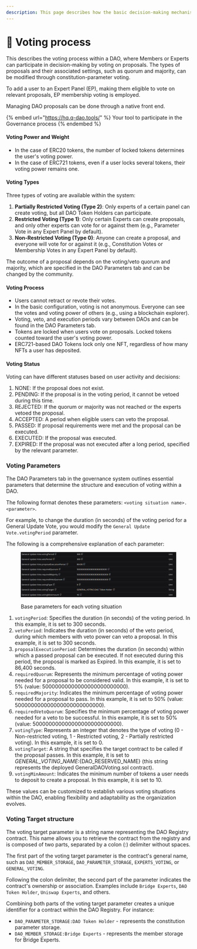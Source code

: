 ```yaml
---
description: This page describes how the basic decision-making mechanism is built.
---
```


# 📜 Voting process

This describes the voting process within a DAO, where Members or Experts can participate in decision-making by voting on proposals. The types of proposals and their associated settings, such as quorum and majority, can be modified through constitution-parameter voting.&#x20;

To add a user to an Expert Panel (EP), making them eligible to vote on relevant proposals, EP membership voting is employed.

Managing DAO proposals can be done through a native front end.&#x20;

{% embed url="https://hq.q-dao.tools/" %}
Your tool to participate in the Governance process
{% endembed %}

#### Voting Power and Weight

* In the case of ERC20 tokens, the number of locked tokens determines the user's voting power.
* In the case of ERC721 tokens, even if a user locks several tokens, their voting power remains one.

#### Voting Types

Three types of voting are available within the system:

1. **Partially Restricted Voting (Type 2)**: Only experts of a certain panel can create voting, but all DAO Token Holders can participate.
2. **Restricted Voting (Type 1)**: Only certain Experts can create proposals, and only other experts can vote for or against them (e.g., Parameter Vote in any Expert Panel by default).
3. **Non-Restricted Voting (Type 0)**: Anyone can create a proposal, and everyone will vote for or against it (e.g., Constitution Votes or Membership Votes in any Expert Panel by default).

The outcome of a proposal depends on the voting/veto quorum and majority, which are specified in the DAO Parameters tab and can be changed by the community.

#### Voting Process

* Users cannot retract or revote their votes.
* In the basic configuration, voting is not anonymous. Everyone can see the votes and voting power of others (e.g., using a blockchain explorer).
* Voting, veto, and execution periods vary between DAOs and can be found in the DAO Parameters tab.
* Tokens are locked when users vote on proposals. Locked tokens counted toward the user's voting power.
* ERC721-based DAO Tokens lock only one NFT, regardless of how many NFTs a user has deposited.

#### Voting Status

Voting can have different statuses based on user activity and decisions:

1. NONE: If the proposal does not exist.
2. PENDING: If the proposal is in the voting period, it cannot be vetoed during this time.
3. REJECTED: If the quorum or majority was not reached or the experts vetoed the proposal.
4. ACCEPTED: A period when eligible users can veto the proposal.
5. PASSED: If proposal requirements were met and the proposal can be executed.
6. EXECUTED: If the proposal was executed.
7. EXPIRED: If the proposal was not executed after a long period, specified by the relevant parameter.

### Voting Parameters

The DAO Parameters tab in the governance system outlines essential parameters that determine the structure and execution of voting within a DAO.&#x20;

The following format denotes these parameters: `<voting situation name>.<parameter>`.&#x20;

For example, to change the duration (in seconds) of the voting period for a General Update Vote, you would modify the `General Update Vote.votingPeriod` parameter.

The following is a comprehensive explanation of each parameter:

<figure><img src="../../.gitbook/assets/image.png" alt=""><figcaption><p>Base parameters for each voting situation</p></figcaption></figure>

1. `votingPeriod`: Specifies the duration (in seconds) of the voting period. In this example, it is set to 300 seconds.
2. `vetoPeriod`: Indicates the duration (in seconds) of the veto period, during which members with veto power can veto a proposal. In this example, it is set to 300 seconds.
3. `proposalExecutionPeriod`: Determines the duration (in seconds) within which a passed proposal can be executed. If not executed during this period, the proposal is marked as Expired. In this example, it is set to 86,400 seconds.
4. `requiredQuorum`: Represents the minimum percentage of voting power needed for a proposal to be considered valid. In this example, it is set to 5% (value: 50000000000000000000000000).
5. `requiredMajority`: Indicates the minimum percentage of voting power needed for a proposal to pass. In this example, it is set to 50% (value: 500000000000000000000000000).
6. `requiredVetoQuorum`: Specifies the minimum percentage of voting power needed for a veto to be successful. In this example, it is set to 50% (value: 500000000000000000000000000).
7. `votingType`: Represents an integer that denotes the type of voting (0 - Non-restricted voting, 1 - Restricted voting, 2 - Partially restricted voting). In this example, it is set to 0.
8. `votingTarget`: A string that specifies the target contract to be called if the proposal passes. In this example, it is set to ${GENERAL\_VOTING\_NAME}:${DAO\_RESERVED\_NAME} (this string represents the deployed GeneralDAOVoting.sol contract).
9. `votingMinAmount`: Indicates the minimum number of tokens a user needs to deposit to create a proposal. In this example, it is set to 10.

These values can be customized to establish various voting situations within the DAO, enabling flexibility and adaptability as the organization evolves.

### Voting Target structure

The voting target parameter is a string name representing the DAO Registry contract. This name allows you to retrieve the contract from the registry and is composed of two parts, separated by a colon (:) delimiter without spaces.

The first part of the voting target parameter is the contract's general name, such as `DAO_MEMBER_STORAGE`, `DAO_PARAMETER_STORAGE`, `EXPERTS_VOTING`, or `GENERAL_VOTING`.

Following the colon delimiter, the second part of the parameter indicates the contract's ownership or association. Examples include `Bridge Experts`, `DAO Token Holder`, `Uniswap Experts`, and others.

Combining both parts of the voting target parameter creates a unique identifier for a contract within the DAO Registry. For instance:

* `DAO_PARAMETER_STORAGE:DAO Token Holder` - represents the constitution parameter storage.
* `DAO_MEMBER_STORAGE:Bridge Experts` - represents the member storage for Bridge Experts.
